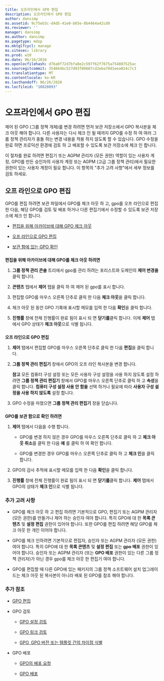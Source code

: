 ```yaml
---
title: 오프라인에서 GPO 편집
description: 오프라인에서 GPO 편집
author: dansimp
ms.assetid: 9c75eb3c-d4d5-41e0-b65e-8b4464a42cd9
ms.reviewer: ''
manager: dansimp
ms.author: dansimp
ms.pagetype: mdop
ms.mktglfcycl: manage
ms.sitesec: library
ms.prod: w10
ms.date: 06/16/2016
ms.openlocfilehash: d7ba0f72d7bfa8e2c597f62f7675a754807525ac
ms.sourcegitcommit: 354664bc527d93f80687cd2eba70d1eea024c7c3
ms.translationtype: MT
ms.contentlocale: ko-KR
ms.lasthandoff: 06/26/2020
ms.locfileid: "10820893"
---
```

# 오프라인에서 GPO 편집


제어 된 GPO (그룹 정책 개체)를 변경 하려면 먼저 보관 저장소에서 GPO 복사본을 체크 아웃 해야 합니다. 다른 사용자는 다시 체크 인 될 때까지 GPO를 수정 하 여 여러 그룹 정책 관리자가 충돌 하는 변경 내용을 적용 하지 않도록 할 수 있습니다. GPO 수정을 완료 하면 프로덕션 환경에 검토 하 고 배포할 수 있도록 보관 저장소에 체크 인 합니다.

이 절차를 완료 하려면 편집기 또는 AGPM 관리자 (모든 권한) 역할이 있는 사용자 계정, GPO를 만든 승인자의 사용자 계정 또는 AGPM (고급 그룹 정책 관리)에서 필요한 권한이 있는 사용자 계정이 필요 합니다. 이 항목의 "추가 고려 사항"에서 세부 정보를 검토 하세요.

## 오프 라인으로 GPO 편집


GPO를 편집 하려면 보관 파일에서 GPO를 체크 아웃 하 고, gpo를 오프 라인으로 편집한 다음, 해당 GPO를 검토 및 배포 하거나 다른 편집기에서 수정할 수 있도록 보관 저장소에 체크 인 합니다.

-   [편집을 위해 아카이브에 대해 GPO 체크 아웃](#bkmk-checkout)

-   [오프 라인으로 GPO 편집](#bkmk-edit)

-   [보관 함에 있는 GPO 확인](#bkmk-checkin)

### <a href="" id="bkmk-checkout"></a>

**편집을 위해 아카이브에 대해 GPO를 체크 아웃 하려면**

1.  **그룹 정책 관리 콘솔** 트리에서 gpo를 관리 하려는 포리스트와 도메인의 **제어 변경을** 클릭 합니다.

2.  **콘텐츠** 탭에서 **제어** 탭을 클릭 하 여 제어 된 gpo를 표시 합니다.

3.  편집할 GPO를 마우스 오른쪽 단추로 클릭 한 다음 **체크 아웃**을 클릭 합니다.

4.  체크 아웃 된 동안 GPO 기록에 표시할 메모를 입력 한 다음 **확인**을 클릭 합니다.

5.  **진행률** 창에 전체 진행률이 완료 됨이 표시 되 면 **닫기를**클릭 합니다. 이제 **제어** 탭에서 GPO 상태가 **체크 아웃**으로 식별 됩니다.

### <a href="" id="bkmk-edit"></a>

**오프 라인으로 GPO 편집**

1.  **제어** 탭에서 편집할 GPO를 마우스 오른쪽 단추로 클릭 한 다음 **편집**을 클릭 합니다.

2.  **그룹 정책 관리 편집기** 창에서 GPO의 오프 라인 복사본을 변경 합니다.

    **참고**  모든 컴퓨터 구성 설정 또는 모든 사용자 구성 설정을 사용 하지 않도록 설정 하려면 **그룹 정책 관리 편집기** 창에서 GPO를 마우스 오른쪽 단추로 클릭 하 고 **속성**을 클릭 합니다. **컴퓨터 구성 설정 사용 안 함을** 선택 하거나 필요에 따라 **사용자 구성 설정을 사용 하지 않도록** 설정 합니다.

     

3.  GPO 수정을 마쳤으면 **그룹 정책 관리 편집기** 창을 닫습니다.

### <a href="" id="bkmk-checkin"></a>

**GPO를 보관 함으로 확인 하려면**

1.  **제어** 탭에서 다음을 수행 합니다.

    -   GPO를 변경 하지 않은 경우 GPO를 마우스 오른쪽 단추로 클릭 하 고 **체크 아웃 취소**를 클릭 한 다음 **예** 를 클릭 하 여 확인 합니다.

    -   GPO를 변경한 경우 GPO를 마우스 오른쪽 단추로 클릭 하 고 **체크 인**을 클릭 합니다.

2.  GPO의 감사 추적에 표시할 메모를 입력 한 다음 **확인**을 클릭 합니다.

3.  **진행률** 창에 전체 진행률이 완료 됨이 표시 되 면 **닫기를**클릭 합니다. **제어** 탭에서 GPO의 상태가 **체크 인**으로 식별 됩니다.

### 추가 고려 사항

-   GPO를 체크 아웃 하 고 편집 하려면 기본적으로 GPO, 편집기 또는 AGPM 관리자 (모든 권한)를 만들거나 제어 하는 승인자 여야 합니다. 특히 GPO에 대 한 **목록 콘텐츠** 및 **설정 편집** 권한이 있어야 합니다. 또한 GPO를 편집 하려면 해당 GPO를 체크 아웃 한 개인 이어야 합니다.

-   GPO를 체크 인하려면 기본적으로 편집자, 승인자 또는 AGPM 관리자 (모든 권한) 여야 합니다. 특히 GPO에 대 한 **목록 콘텐츠** 및 **설정 편집** 또는 **gpo 배포** 권한이 있어야 합니다. 승인자 또는 AGPM 관리자 (또는 **GPO 배포** 권한이 있는 다른 그룹 정책 관리자)가 아닌 경우 gpo를 체크 아웃 한 편집기 여야 합니다.

-   GPO를 편집할 때 다른 GPO에 있는 패키지의 그룹 정책 소프트웨어 설치 업그레이드는 체크 아웃 된 복사본이 아니라 배포 된 GPO를 참조 해야 합니다.

### 추가 참조

-   [GPO 편집](editing-a-gpo-agpm40.md)

-   GPO 검토

    -   [GPO 설정 검토](review-gpo-settings-agpm40.md)

    -   [GPO 링크 검토](review-gpo-links-agpm40.md)

    -   [GPO, GPO 버전 또는 템플릿 간의 차이점 식별](identify-differences-between-gpos-gpo-versions-or-templates-agpm40.md)

-   GPO 배포

    -   [GPO의 배포 요청](request-deployment-of-a-gpo-agpm40.md)

    -   [GPO 배포](deploy-a-gpo-agpm40.md)

 

 






